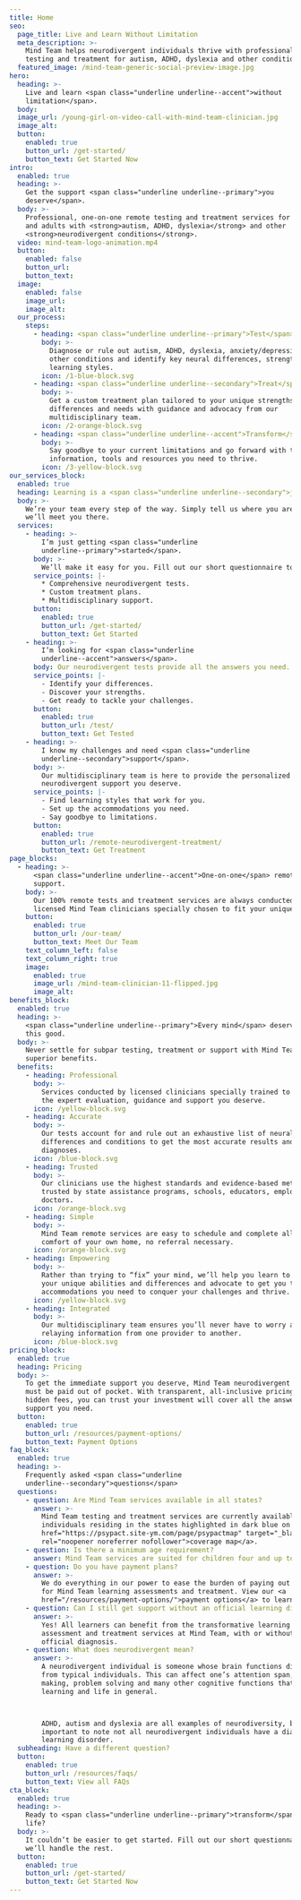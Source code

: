 ```yaml
---
title: Home
seo:
  page_title: Live and Learn Without Limitation
  meta_description: >-
    Mind Team helps neurodivergent individuals thrive with professional, remote
    testing and treatment for autism, ADHD, dyslexia and other conditions.
  featured_image: /mind-team-generic-social-preview-image.jpg
hero:
  heading: >-
    Live and learn <span class="underline underline--accent">without
    limitation</span>.
  body:
  image_url: /young-girl-on-video-call-with-mind-team-clinician.jpg
  image_alt:
  button:
    enabled: true
    button_url: /get-started/
    button_text: Get Started Now
intro:
  enabled: true
  heading: >-
    Get the support <span class="underline underline--primary">you
    deserve</span>.
  body: >-
    Professional, one-on-one remote testing and treatment services for children
    and adults with <strong>autism, ADHD, dyslexia</strong> and other
    <strong>neurodivergent conditions</strong>.
  video: mind-team-logo-animation.mp4
  button:
    enabled: false
    button_url:
    button_text:
  image:
    enabled: false
    image_url:
    image_alt:
  our_process:
    steps:
      - heading: <span class="underline underline--primary">Test</span>
        body: >-
          Diagnose or rule out autism, ADHD, dyslexia, anxiety/depression and
          other conditions and identify key neural differences, strengths and
          learning styles.
        icon: /1-blue-block.svg
      - heading: <span class="underline underline--secondary">Treat</span>
        body: >-
          Get a custom treatment plan tailored to your unique strengths,
          differences and needs with guidance and advocacy from our
          multidisciplinary team.
        icon: /2-orange-block.svg
      - heading: <span class="underline underline--accent">Transform</span>
        body: >-
          Say goodbye to your current limitations and go forward with the
          information, tools and resources you need to thrive.
        icon: /3-yellow-block.svg
our_services_block:
  enabled: true
  heading: Learning is a <span class="underline underline--secondary">journey</span>.
  body: >-
    We’re your team every step of the way. Simply tell us where you are and
    we’ll meet you there.
  services:
    - heading: >-
        I’m just getting <span class="underline
        underline--primary">started</span>.
      body: >-
        We’ll make it easy for you. Fill out our short questionnaire to start your journey.
      service_points: |-
        * Comprehensive neurodivergent tests.
        * Custom treatment plans.
        * Multidisciplinary support.
      button:
        enabled: true
        button_url: /get-started/
        button_text: Get Started
    - heading: >-
        I’m looking for <span class="underline
        underline--accent">answers</span>.
      body: Our neurodivergent tests provide all the answers you need.
      service_points: |-
        - Identify your differences.
        - Discover your strengths.
        - Get ready to tackle your challenges.
      button:
        enabled: true
        button_url: /test/
        button_text: Get Tested
    - heading: >-
        I know my challenges and need <span class="underline
        underline--secondary">support</span>.
      body: >-
        Our multidisciplinary team is here to provide the personalized
        neurodivergent support you deserve.
      service_points: |-
        - Find learning styles that work for you. 
        - Set up the accommodations you need.
        - Say goodbye to limitations.
      button:
        enabled: true
        button_url: /remote-neurodivergent-treatment/
        button_text: Get Treatment
page_blocks:
  - heading: >-
      <span class="underline underline--accent">One-on-one</span> remote
      support.
    body: >-
      Our 100% remote tests and treatment services are always conducted by
      licensed Mind Team clinicians specially chosen to fit your unique needs.
    button:
      enabled: true
      button_url: /our-team/
      button_text: Meet Our Team
    text_column_left: false
    text_column_right: true
    image:
      enabled: true
      image_url: /mind-team-clinician-11-flipped.jpg
      image_alt:
benefits_block:
  enabled: true
  heading: >-
    <span class="underline underline--primary">Every mind</span> deserves a team
    this good.
  body: >-
    Never settle for subpar testing, treatment or support with Mind Team’s
    superior benefits.
  benefits:
    - heading: Professional
      body: >-
        Services conducted by licensed clinicians specially trained to provide
        the expert evaluation, guidance and support you deserve.
      icon: /yellow-block.svg
    - heading: Accurate
      body: >-
        Our tests account for and rule out an exhaustive list of neural
        differences and conditions to get the most accurate results and
        diagnoses.
      icon: /blue-block.svg
    - heading: Trusted
      body: >-
        Our clinicians use the highest standards and evidence-based methods,
        trusted by state assistance programs, schools, educators, employers and
        doctors.
      icon: /orange-block.svg
    - heading: Simple
      body: >-
        Mind Team remote services are easy to schedule and complete all from the
        comfort of your own home, no referral necessary.
      icon: /orange-block.svg
    - heading: Empowering
      body: >-
        Rather than trying to “fix” your mind, we’ll help you learn to work with
        your unique abilities and differences and advocate to get you the
        accommodations you need to conquer your challenges and thrive.
      icon: /yellow-block.svg
    - heading: Integrated
      body: >-
        Our multidisciplinary team ensures you’ll never have to worry about
        relaying information from one provider to another.
      icon: /blue-block.svg
pricing_block:
  enabled: true
  heading: Pricing
  body: >-
    To get the immediate support you deserve, Mind Team neurodivergent services
    must be paid out of pocket. With transparent, all-inclusive pricing and no
    hidden fees, you can trust your investment will cover all the answers and
    support you need.
  button:
    enabled: true
    button_url: /resources/payment-options/
    button_text: Payment Options
faq_block:
  enabled: true
  heading: >-
    Frequently asked <span class="underline
    underline--secondary">questions</span>
  questions:
    - question: Are Mind Team services available in all states?
      answer: >-
        Mind Team testing and treatment services are currently available to
        individuals residing in the states highlighted in dark blue on this <a
        href="https://psypact.site-ym.com/page/psypactmap" target="_blank"
        rel="noopener noreferrer nofollower">coverage map</a>.
    - question: Is there a minimum age requirement?
      answer: Mind Team services are suited for children four and up to any age.
    - question: Do you have payment plans?
      answer: >-
        We do everything in our power to ease the burden of paying out of pocket
        for Mind Team learning assessments and treatment. View our <a
        href="/resources/payment-options/">payment options</a> to learn more.
    - question: Can I still get support without an official learning disorder diagnosis?
      answer: >-
        Yes! All learners can benefit from the transformative learning
        assessment and treatment services at Mind Team, with or without an
        official diagnosis.
    - question: What does neurodivergent mean?
      answer: >-
        A neurodivergent individual is someone whose brain functions differently
        from typical individuals. This can affect one’s attention span, decision
        making, problem solving and many other cognitive functions that affect
        learning and life in general.  



        ADHD, autism and dyslexia are all examples of neurodiversity, but it’s
        important to note not all neurodivergent individuals have a diagnosable
        learning disorder.
  subheading: Have a different question?
  button:
    enabled: true
    button_url: /resources/faqs/
    button_text: View all FAQs
cta_block:
  enabled: true
  heading: >-
    Ready to <span class="underline underline--primary">transform</span> your
    life?
  body: >-
    It couldn’t be easier to get started. Fill out our short questionnaire and
    we’ll handle the rest.
  button:
    enabled: true
    button_url: /get-started/
    button_text: Get Started Now
---
```

